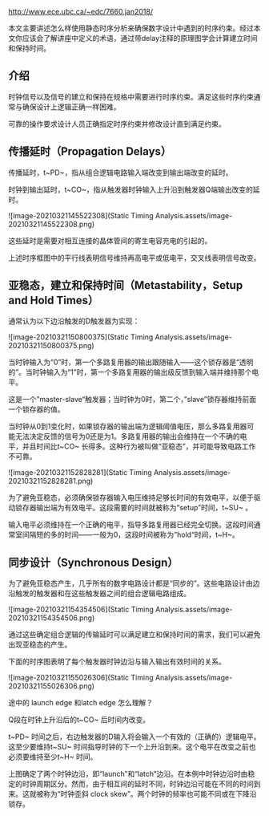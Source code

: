 http://www.ece.ubc.ca/~edc/7660.jan2018/

本文主要讲述怎么样使用静态时序分析来确保数字设计中遇到的时序约束。经过本文你应该会了解讲座中定义的术语，通过带delay注释的原理图学会计算建立时间和保持时间。

## 介绍

时钟信号以及信号的建立和保持在规格中需要进行时序约束。满足这些时序约束通常与确保设计上逻辑正确一样困难。

可靠的操作要求设计人员正确指定时序约束并修改设计直到满足约束。

## 传播延时（Propagation Delays）

传播延时，t~PD~，指从组合逻辑电路输入端改变到输出端改变的延时。

时钟到输出延时，t~CO~，指从触发器时钟输入上升沿到触发器Q端输出改变的延时。

![image-20210321145522308](Static Timing Analysis.assets/image-20210321145522308.png)

这些延时是需要对相互连接的晶体管间的寄生电容充电的引起的。

上述时序框图中的平行线表明信号维持再高电平或低电平，交叉线表明信号改变。

## 亚稳态，建立和保持时间（Metastability，Setup and Hold Times）

通常认为以下边沿触发的D触发器为实现：

![image-20210321150800375](Static Timing Analysis.assets/image-20210321150800375.png)

当时钟输入为“0”时，第一个多路复用器的输出跟随输入——这个锁存器是“透明的”。当时钟输入为“1”时，第一个多路复用器的输出级反馈到输入端并维持那个电平。

这是一个”master-slave“触发器；当时钟为0时，第二个，”slave”锁存器维持前面一个锁存器的值。

当时钟从0到1变化时，如果锁存器的输出端为逻辑阈值电压，那么多路复用器可能无法决定反馈的信号为0还是为1。多路复用器的输出会维持在一个不确的电平，并且时间比t~CO~ 长得多。这种行为被叫做“亚稳态”，并可能导致电路工作不可靠。

![image-20210321152828281](Static Timing Analysis.assets/image-20210321152828281.png)

为了避免亚稳态，必须确保锁存器输入电压维持足够长时间的有效电平，以便于驱动锁存器输出端为有效电平。这段需要的时间就被称为“setup”时间，t~SU~ 。

输入电平必须维持在一个正确的电平，指导多路复用器已经完全切换。这段时间通常室间隔短的多的时间——一般为0，这段时间被称为”hold“时间，t~H~。

## 同步设计（Synchronous Design）

为了避免亚稳态产生，几乎所有的数字电路设计都是“同步的”。这些电路设计由边沿触发的触发器和在这些触发器之间的组合逻辑电路组成。

![image-20210321154354506](Static Timing Analysis.assets/image-20210321154354506.png)

通过这些确定组合逻辑的传输延时可以满足建立和保持时间的需求，我们可以避免出现亚稳态的产生。

下面的时序图表明了每个触发器时钟边沿与输入输出有效时间的关系。

![image-20210321155026306](Static Timing Analysis.assets/image-20210321155026306.png)

途中的 launch edge 和latch edge 怎么理解？

Q段在时钟上升沿后的t~CO~ 后时间内改变。

t~PD~ 时间之后，右边触发器的D输入将会输入一个有效的（正确的）逻辑电平。这至少要维持t~SU~ 时间指导时钟的下一个上升沿到来。这个电平在改变之前也必须要维持至少t~H~  时间。

上图确定了两个时钟边沿，即“launch”和“latch”边沿。在本例中时钟边沿时由稳定的时钟周期区分。然而，由于相互间的延时不同，时钟边沿可能在不同的时间到来。这就被称为“时钟歪斜 clock skew”。两个时钟的频率也可能不同或在下降沿锁存。

